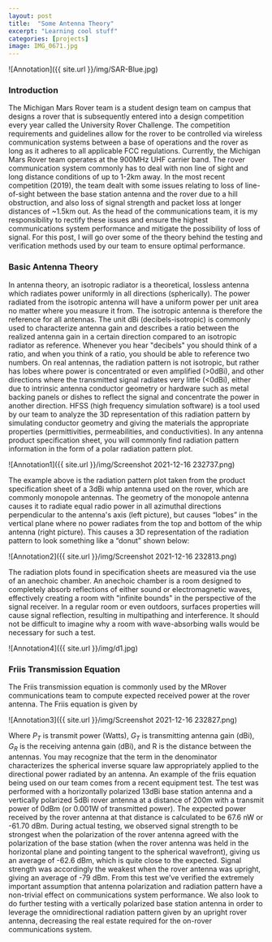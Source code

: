```yaml
---
layout: post
title:  "Some Antenna Theory"
excerpt: "Learning cool stuff"
categories: [projects]
image: IMG_0671.jpg
---
```

![Annotation]({{ site.url }}/img/SAR-Blue.jpg)
### Introduction
The Michigan Mars Rover team is a student design team on campus that designs a rover that is subsequently entered into a design 
competition every year called the University Rover Challenge. The competition requirements and guidelines allow for the rover to be 
controlled via wireless communication systems between a base of operations and the rover as long as it adheres to all applicable FCC regulations. 
Currently, the Michigan Mars Rover team operates at the 900MHz UHF carrier band. The rover communication system commonly has to deal with non line of 
sight and long distance conditions of up to 1-2km away. In the most recent competition (2019), the team dealt with some issues relating to loss of 
line-of-sight between the base station antenna and the rover due to a hill obstruction, and also loss of signal strength and packet loss at longer 
distances of ~1.5km out. As the head of the communications team, it is my responsibility to rectify these issues and ensure the highest communications 
system performance and mitigate the possibility of loss of signal. For this post, I will go over some of the theory behind the testing and verification 
methods used by our team to ensure optimal performance.

### Basic Antenna Theory
In antenna theory, an isotropic radiator is a theoretical, lossless antenna which radiates power uniformly in all directions (spherically). The power 
radiated from the isotropic antenna will have a uniform power per unit area no matter where you measure it from. The isotropic antenna is therefore the 
reference for all antennas. The unit dBi (decibels-isotropic) is commonly used to characterize antenna gain and describes a ratio between the realized antenna gain in 
a certain direction compared to an isotropic radiator as reference. Whenever you hear "decibels" you should think of a ratio, and when you think of a ratio, you should be able to reference two numbers. On real antennas, the radiation pattern is not isotropic, but rather has lobes where 
power is concentrated or even amplified (>0dBi), and other directions where the transmitted signal radiates very little (<0dBi), either due to intrinsic 
antenna conductor geometry or hardware such as metal backing panels or dishes to reflect the signal and concentrate the power in another direction. HFSS 
(high frequency simulation software) is a tool used by our team to analyze the 3D representation of this radiation pattern by simulating conductor geometry 
and giving the materials the appropriate properties (permittivities, permeabilities, and conductivities). In any antenna product specification sheet, 
you will commonly find radiation pattern information in the form of a polar radiation pattern plot.

![Annotation1]({{ site.url }}/img/Screenshot 2021-12-16 232737.png)


The example above is the radiation pattern plot taken from the product specification sheet of a 3dBi whip antenna used on the rover, which are commonly monopole antennas. The geometry of the monopole antenna causes it to radiate equal radio power in all azimuthal directions perpendicular to the antenna's axis (left picture), but causes “lobes” in the vertical plane where no power radiates from the top and bottom of the whip antenna (right picture). This causes a 3D representation of the radiation pattern to look something like a “donut” shown below:

![Annotation2]({{ site.url }}/img/Screenshot 2021-12-16 232813.png)

The radiation plots found in specification sheets are measured via the use of an anechoic chamber. An anechoic chamber is a room designed to completely absorb reflections of either sound or electromagnetic waves, effectively creating a room with "infinite bounds" in the perspective of the signal receiver. In a regular room or even outdoors, surfaces properties will cause signal reflection, resulting in multipathing and interference. It should not be difficult to imagine why a room with wave-absorbing walls would be necessary for such a test.

![Annotation4]({{ site.url }}/img/d1.jpg)
### Friis Transmission Equation
The Friis transmission equation is commonly used by the MRover communications team to compute expected received power at the rover antenna. The Friis equation is given by 

![Annotation3]({{ site.url }}/img/Screenshot 2021-12-16 232827.png)

Where $P_T$ is transmit power (Watts), $G_T$ is transmitting antenna gain (dBi), $G_R$ is the receiving antenna gain (dBi), and R is the distance between the antennas. 
You may recognize that the term in the denominator characterizes the spherical inverse square law appropriately applied to the directional power radiated by an antenna. 
An example of the friis equation being used on our team comes from a recent equipment test. The test was performed with a horizontally polarized 13dBi base 
station antenna and a vertically polarized 5dBi rover antenna at a distance of 200m with a transmit power of 0dBm (or 0.001W of transmitted power). 
The expected power received by the rover antenna at that distance is calculated to be 67.6 nW or -61.70 dBm. During actual testing, we observed signal 
strength to be strongest when the polarization of the rover antenna agreed with the polarization of the base station (when the rover antenna was held in 
the horizontal plane and pointing tangent to the spherical wavefront), giving us an average of -62.6 dBm, which is quite close to the expected. Signal 
strength was accordingly the weakest when the rover antenna was upright, giving an average of -79 dBm. From this test we’ve verified the extremely important 
assumption that antenna polarization and radiation pattern have a non-trivial effect on communications system performance. We also look to do further 
testing with a vertically polarized base station antenna in order to leverage the omnidirectional radiation pattern given by an upright rover antenna, decreasing the real estate required for the on-rover communications system.
